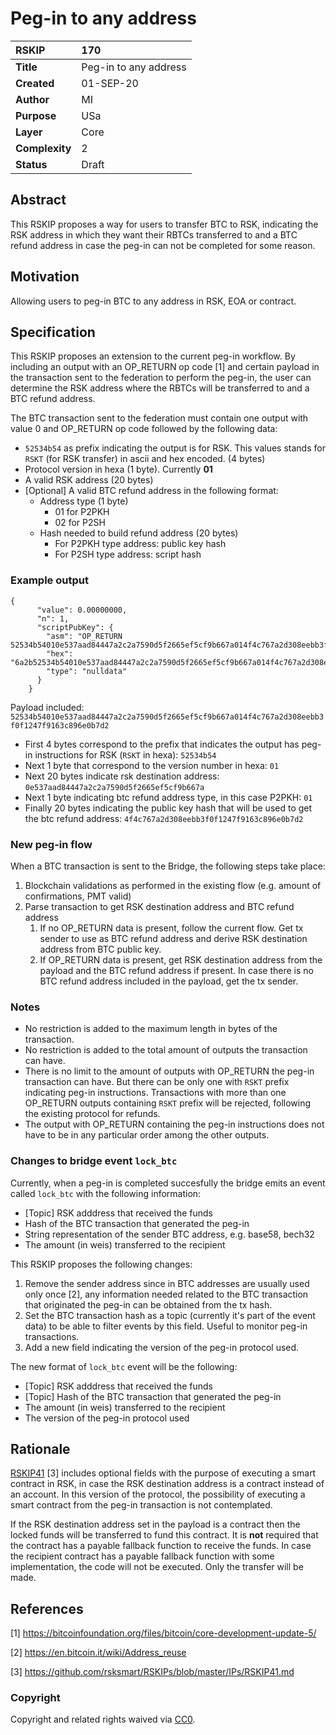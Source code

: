 # Peg-in to any address

|RSKIP          |170           |
| :------------ |:-------------|
|**Title**      |Peg-in to any address |
|**Created**    |01-SEP-20 |
|**Author**     |MI |
|**Purpose**    |USa |
|**Layer**      |Core |
|**Complexity** |2 |
|**Status**     |Draft |

## Abstract

This RSKIP proposes a way for users to transfer BTC to RSK, indicating the RSK address in which they want their RBTCs transferred to and a BTC refund address in case the peg-in can not be completed for some reason.

## Motivation

Allowing users to peg-in BTC to any address in RSK, EOA or contract.

## Specification

This RSKIP proposes an extension to the current peg-in workflow. By including an output with an OP_RETURN op code [1] and certain payload in the transaction sent to the federation to perform the peg-in, the user can determine the RSK address where the RBTCs will be transferred to and a BTC refund address. 

The BTC transaction sent to the federation must contain 
 one output with value 0 and OP_RETURN op code followed by the following data:
- `52534b54` as prefix indicating the output is for RSK. This values stands for `RSKT` (for RSK  transfer) in ascii and hex encoded. (4 bytes)
- Protocol version in hexa (1 byte). Currently **01**
- A valid RSK address (20 bytes)
- [Optional] A valid BTC refund address in the following format:
    - Address type (1 byte)
        - 01 for P2PKH
        - 02 for P2SH
    - Hash needed to build refund address (20 bytes)
        - For P2PKH type address: public key hash 
        - For P2SH type address: script hash

### Example output
```
{
      "value": 0.00000000,
      "n": 1,
      "scriptPubKey": {
        "asm": "OP_RETURN 52534b54010e537aad84447a2c2a7590d5f2665ef5cf9b667a014f4c767a2d308eebb3f0f1247f9163c896e0b7d2",
        "hex": "6a2b52534b54010e537aad84447a2c2a7590d5f2665ef5cf9b667a014f4c767a2d308eebb3f0f1247f9163c896e0b7d2",
        "type": "nulldata"
      }
    }
```
Payload included: `52534b54010e537aad84447a2c2a7590d5f2665ef5cf9b667a014f4c767a2d308eebb3f0f1247f9163c896e0b7d2`

- First 4 bytes correspond to the prefix that indicates the output has peg-in instructions for RSK (`RSKT` in hexa): `52534b54` 
- Next 1 byte that correspond to the version number in hexa: `01`
- Next 20 bytes indicate rsk destination address: `0e537aad84447a2c2a7590d5f2665ef5cf9b667a`
- Next 1 byte indicating btc refund address type, in this case P2PKH: `01`
- Finally 20 bytes indicating the public key hash that will be used to get the btc refund address: `4f4c767a2d308eebb3f0f1247f9163c896e0b7d2`

### New peg-in flow

When a BTC transaction is sent to the Bridge, the following steps take place:

1. Blockchain validations as performed in the existing flow (e.g. amount of confirmations, PMT valid)
2. Parse transaction to get RSK destination address and BTC refund address
   1. If no OP_RETURN data is present, follow the current flow. Get tx sender to use as BTC refund address and derive RSK destination address from BTC public key.
   2. If OP_RETURN data is present, get RSK destination address from the payload and the BTC refund address if present. In case there is no BTC refund address included in the payload, get the tx sender.

### Notes
- No restriction is added to the maximum length in bytes of the transaction.
- No restriction is added to the total amount of outputs the transaction can have.
- There is no limit to the amount of outputs with OP_RETURN the peg-in transaction can have. But there can be only one with `RSKT` prefix indicating peg-in instructions. Transactions with more than one OP_RETURN outputs containing `RSKT` prefix will be rejected, following the existing protocol for refunds.
- The output with OP_RETURN containing the peg-in instructions does not have to be in any particular order among the other outputs.

### Changes to bridge event `lock_btc`
Currently, when a peg-in is completed succesfully the bridge emits an event called `lock_btc` with the following information:
- [Topic] RSK adddress that received the funds
- Hash of the BTC transaction that generated the peg-in
- String representation of the sender BTC address, e.g. base58, bech32
- The amount (in weis) transferred to the recipient

This RSKIP proposes the following changes:

 1. Remove the sender address since in BTC addresses are usually used only once [2], any information needed related to the BTC transaction that originated the peg-in can be obtained from the tx hash.
 2. Set the BTC transaction hash as a topic (currently it's part of the event data) to be able to filter events by this field. Useful to monitor peg-in transactions.
 3. Add a new field indicating the version of the peg-in protocol used.

 The new format of `lock_btc` event will be the following:
- [Topic] RSK adddress that received the funds
- [Topic] Hash of the BTC transaction that generated the peg-in
- The amount (in weis) transferred to the recipient
- The version of the peg-in protocol used

## Rationale

[RSKIP41](https://github.com/rsksmart/RSKIPs/blob/master/IPs/RSKIP41.md) [3] includes optional fields with the purpose of executing a smart contract in RSK, in case the RSK destination address is a contract instead of an account. In this version of the protocol, the possibility of executing a smart contract from the peg-in transaction is not contemplated. 

If the RSK destination address set in the payload is a contract then the locked funds will be transferred to fund this contract. It is **not** required that the contract has a payable fallback function to receive the funds. In case the recipient contract has a payable fallback function with some implementation, the code will not be executed. Only the transfer will be made.

## References

[1] https://bitcoinfoundation.org/files/bitcoin/core-development-update-5/

[2] https://en.bitcoin.it/wiki/Address_reuse

[3] https://github.com/rsksmart/RSKIPs/blob/master/IPs/RSKIP41.md

### Copyright

Copyright and related rights waived via [CC0](https://creativecommons.org/publicdomain/zero/1.0/).
